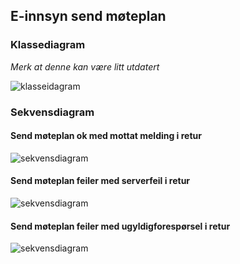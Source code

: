 ## E-innsyn send møteplan

### Klassediagram
*Merk at denne kan være litt utdatert*

![klasseidagram](klassediagram/klassediagram-einnsyn-moeteplan-send.png)


### Sekvensdiagram
#### Send møteplan ok med mottat melding i retur
![sekvensdiagram](sekvensdiagram/sekvensdiagram-einnsyn-moeteplan-send.png)

#### Send møteplan feiler med serverfeil i retur
![sekvensdiagram](sekvensdiagram/sekvensdiagram-einnsyn-moeteplan-send-serverfeil.png)

#### Send møteplan feiler med ugyldigforespørsel i retur
![sekvensdiagram](sekvensdiagram/sekvensdiagram-einnsyn-moeteplan-send-ugyldigforespoersel.png)
